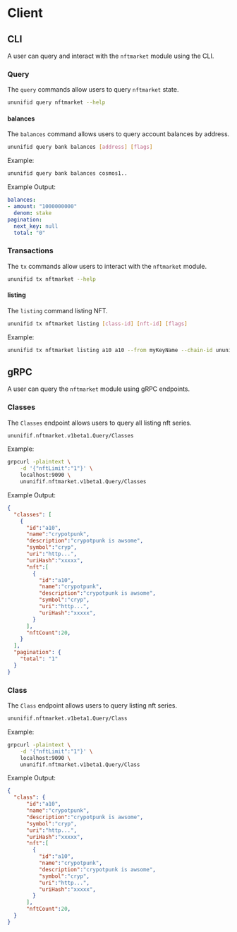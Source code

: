 <!--
order: 6
-->

# Client

## CLI

A user can query and interact with the `nftmarket` module using the CLI.

### Query

The `query` commands allow users to query `nftmarket` state.

```sh
ununifid query nftmarket --help
```
<!-- todo: write section -->
#### balances

The `balances` command allows users to query account balances by address.

```sh
ununifid query bank balances [address] [flags]
```

Example:

```sh
ununifid query bank balances cosmos1..
```

Example Output:

```yml
balances:
- amount: "1000000000"
  denom: stake
pagination:
  next_key: null
  total: "0"
```

### Transactions

The `tx` commands allow users to interact with the `nftmarket` module.

```sh
ununifid tx nftmarket --help
```

#### listing

The `listing` command listing NFT.

```sh
ununifid tx nftmarket listing [class-id] [nft-id] [flags]
```

Example:

```sh
ununifid tx nftmarket listing a10 a10 --from myKeyName --chain-id ununifi-x
```

<!-- todo: write section -->
## gRPC

A user can query the `nftmarket` module using gRPC endpoints.

### Classes

The `Classes` endpoint allows users to query all listing nft series.

```sh
ununifif.nftmarket.v1beta1.Query/Classes
```

Example:

```sh
grpcurl -plaintext \
    -d '{"nftLimit":"1"}' \
    localhost:9090 \
    ununifif.nftmarket.v1beta1.Query/Classes
```

Example Output:

```json
{
  "classes": [
    {
      "id":"a10",
      "name":"crypotpunk",
      "description":"crypotpunk is awsome",
      "symbol":"cryp",
      "uri":"http...",
      "uriHash":"xxxxx",
      "nft":[
        {
          "id":"a10",
          "name":"crypotpunk",
          "description":"crypotpunk is awsome",
          "symbol":"cryp",
          "uri":"http...",
          "uriHash":"xxxxx",
        }
      ],
      "nftCount":20,
    }
  ],
  "pagination": {
    "total": "1"
  }
}
```

### Class

The `Class` endpoint allows users to query listing nft series.

```sh
ununifif.nftmarket.v1beta1.Query/Class
```

Example:

```sh
grpcurl -plaintext \
    -d '{"nftLimit":"1"}' \
    localhost:9090 \
    ununifif.nftmarket.v1beta1.Query/Class
```

Example Output:

```json
{
  "class": {
      "id":"a10",
      "name":"crypotpunk",
      "description":"crypotpunk is awsome",
      "symbol":"cryp",
      "uri":"http...",
      "uriHash":"xxxxx",
      "nft":[
        {
          "id":"a10",
          "name":"crypotpunk",
          "description":"crypotpunk is awsome",
          "symbol":"cryp",
          "uri":"http...",
          "uriHash":"xxxxx",
        }
      ],
      "nftCount":20,
  }
}
```

